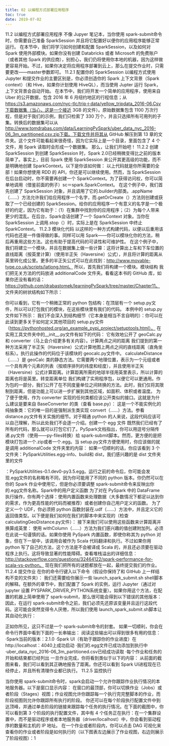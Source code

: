 ```yaml
---
title: 02 以编程方式部署应用程序
toc: true
date: 2019-07-02
---
```

11.2 以编程方式部署应用程序
不像 Jupyer 笔记本，当你使用 spark-submit命令时，你需要自己准备 SparkSession 并且将它配置好以便你的应用程序能够正常运行。
在本节中，我们将学习如何创建和配置 SparkSession，以及如何对 Spark 使用外部模块。如果你没有创建 Databricks 或者 Microsoft 的免费账户（或者其他 Spark 的供应商），别担心，我们仍将使用你本地的机器，因为这样做更容易开始。不过，如果你决定将应用程序部署到云上，那么在提交作业时，只需要更改——master参数即可。
11.2.1 配置你的 SparkSession
以编程方式使用 Jupyter 和提交作业的主要区别是，你必须创造你的 Spark 上下文背景（Spark context）（和 Hive，如果你计划使用 HiveQL），而当使用 Jupter 运行 Spark，上下文背景会自动开始。
在本节中，我们将开发一个简单的应用程序，使用来自 Uber 的公开数据，包含 2016 年 6 月纽约地区的行程信息；从 https://s3.amazonaws.com/nyc-tlc/trip＋data/yellow_tripdata_2016-06.Csv下载数据集（当心，这是一个接近 3GB 的文件）。原始数据集包含 1100 万次行程，但是对于我们的示例，我们只检索了 330 万个，并且只选择所有可用列的子集。转换后的数据集可以从 http://www.tomdrabas.com/data/LearningPySpark/uber_data_nyc_2016-06_3m_partitioned.csv.zip下载。下载文件并将其从 GitHub 解压到第 13 章的文件夹。这个文件可能看起来很奇怪，因为它实际上是一个目录，里面包含了 4 个文件，用 Spark 读取时会形成一个数据集。
那么，让我们开始吧！
11.2.2 创建 SparkSession
到创建 SparkSession 时，Spark 2.0已经稍微变得比之前的版本简单了。事实上，目前 Spark 使用 SparkSession 来公开其更高级的功能，而不是明确地创建 SparkContext。以下是你该如何做：
以上代码就是你所需要的全部！如果你想使用 RDD 的 API，你还是可以继续使用。然而，当 SparkSession 在后台启动时，你不需要再创建一个 SparkContext。为了获得访问权，你可以简单地调用（借鉴前面的例子）sc＝spark.SparkContext。
在这个例子中，我们首先创建了 SparkSession 对象，并且调用了它的.builder内部类。.appName（……）方法允许我们给应用程序一个名字，而.getOrCreate（）方法则创建或获取了一个已经创建的 SparkSession。给你的应用程序一个有意义的名字是一个极好的约定，因为它有助于：（1）在集群中找到你的应用程序；（2）为每个人带来更少的混乱。在后台，Spark会话创建了一个 SparkContext 对象。当你在 SparkSession 上调用.stop（）时，实际上是在 SparkSession 中终止 SparkContext。
11.2.3 模块化代码
以这样的一种方式构建代码，以便以后重用该代码也还是一件值得做的事。同样可以用 Spark——你可以模块化你的方法，稍后再重用这些方法。这也有助于提高代码的可读性和可维护性。
在这个例子中，我们将建立一个模块，并且在数据集上做一些计算：这将计算出上车和下车位置的直线距离（按英里计算）（使用半正矢（Haversine）公式），并且将计算的距离从英里转化成公里。更多的半正矢公式可以在此找到：http://www.movable-type.co.uk/scripts/latlong.html。
所以，首先我们将构建一个模块。模块结构
我们把无关方法的代码放进 additionalCode 文件夹。看看这本书的 GitHub 库，如果你还没有看的话：https://github.com/drabastomek/learningPySpark/tree/master/Chapter11。
文件夹的树状结构如下所示：



你可以看到，它有一个稍微正常的 python 包结构：在顶层有一个 setup.py文件，所以可以打包我们的模块，在这些模块里有我们的代码。
本例中的 setup.py文件如下所示：
我们不会深入到结构细节（它本身是相当不言自明的）：你可以在此读到更多关于如何定义其他项目的 setup.py文件（https://pythonhosted.org/an_example_pypi_project/setuptools.html）。
在实用工具文件夹中的__init__.py文件有如下的代码：
它有效地公开了 geoCalc.py和 converter（马上会介绍更多有关内容）。计算两点之间的距离
我们提到的第一种方法采用了半正矢（Haversine）公式计算地图上两点之间的直线距离（直角坐标系）。执行此操作的代码位于该模块的 geocalc.py文件中。
calculateDistance（……）是 geoCalc 类的静态方法。它需要两个地理位置，表示为一个元组或者一个具有两个元素的列表（按顺序排列的纬度和经度），并且使用半正矢（Haversine）公式计算距离。计算距离所需的地球半径用英里表示，所以计算的距离也将是英里。转变距离单位
我们构建了实用程序包，以便它可以更通用。作为包的一部分，我们公开了在不同度量单位之间转换的方法。此时，我们仅将其限制到距离，但是功能上可以进一步扩展到其他区域，如面积、体积或者温度。
为了便于使用，作为 converter 实现的任何类都应该公开类似的接口。这就是为什么建议是要来自 BaseConverter 的类（查看 base.py）：
这是一个不能实例化的纯抽象类：它的唯一目的是强制派生类实现 convert（……）方法。参看 distance.py文件有关实施的细节。对于精通 python 的人来说，这段代码应该可以自己理解，所以此处我们不会逐一介绍。创建一个 egg 文件
既然我们已经有了所有的代码，那么就可以打包它们了。PySpark文档指出，你可以用逗号分隔传递.py文件（使用——py-files转换）给 spark-submit脚本。然而，更方便的是把模块打包进一个.zip或者一个.egg。当 setup.py文件方便使用时，你应该做的就是调用 additionalCode 文件夹里的内容：
如果一切顺利的话，你应该看到 3 个文件夹：PySparkUtilities.egg-info、build和 dist，我们感兴趣的是 dist 文件夹里的文件



：PySparkUtilities-0.1.dev0-py3.5.egg。运行之前的命令后，你可能会发现.egg文件的名称略有不同，因为你可能用了不同的 python 版本。你仍然可以在你的 Spark 作业中使用它，但是你必须要调整 spark-submit命令来反映出你的.egg文件名称。Spark中的用户定义函数
为了对在 PySpark 中的 DataFrame 执行操作，你有两个选择：使用内置函数来处理数据（大多数情况下都足以达到你的需求，作为更高性能的代码而被推荐）或者创建你自己用户定义的函数。
为了定义一个 UDF，你必须把 python 函数封装在.udf（……）方法中，并且定义它的返回值类型。以下便是我们如何在我们的脚本中来实现的（检查 calculatingGeoDistance.py文件）：
接下来我们可以使用这些函数来计算距离并换算成英里：
使用 withColumn（……）方法为我们感兴趣的值创建附加列。必须在此说一句谨慎的话。如果你使用 PySpark 内置函数，即使你称其为 python 对象，但在下一层中，该调用会被作为 Scala 代码翻译和执行。不过如果你用 python 写了自己的方法，这个方法是不会被译成 Scala 的，并且还必须要在驱动程序上执行。这将导致显著的性能障碍。查看堆栈溢出的详细信息：http://stackoverflow.com/questions/32464122/spark-performance-for-scala-vs-python。
现在我们把所有的谜题都放在一起，最终提交我们的作业。
11.2.4 提交作业
在你的命令行键入以下命令（假设你保持了和 GitHub 上一样结构不变的文件夹）：
我们还需要给你展示一些 launch_spark_submit.sh shell脚本的解释。在额外的章节中，我们配置了 Spark 的实例，运行 Jupyter（通过对 jupyter 设置 PYSPARK_DRIVER_PYTHON系统变量）。如果你用这个方法，在配置的机器上简单使用了 spark-submit，那么很可能会得到以下错误的其他版本：
因此，在运行 spark-submit命令之前，我们必须先还原该变量并且运行这段代码。这可能会突然变得令人厌倦，所以我们使用 launch_spark_submit.sh脚本让其自动化执行：





正如你所见，这只不过是一个 spark-submit命令的封套。
如果一切顺利，你会在命令行界面中看到下面的一长串输出：
阅读这些输出可以得到很多有用的信息：
·Spark当前的版本：2.1.0
·Spark UI（有助于跟踪你的作业进度）在 http://localhost：4040上成功启动
·我们的.egg文件已成功添加到执行中
·uber_data_nyc_2016-06_3m_partitioned.csv已经成功读取
·每个作业和任务的开始和结束都已经列出
一旦作业完成，你将看到类似于以下的内容：
从前面的截图来看，我们可以看到其正确地报告了距离。你还可以看到 Spark UI进程现在已经停止，并且所有清理作业都已执行。
11.2.5 监控执行



当你使用 spark-submit命令时，spark会启动一个允许你跟踪作业执行情况的本地服务器。以下是窗口显示内容：
在窗口的最顶部，你可以切换作业（Jobs）或者阶段（Stages）视图；作业视图允许你跟踪每一个执行完完整脚本的作业，而阶段视图则允许你跟踪所有执行的阶段。
你还可以在每个阶段执行配置文件中到达顶峰，并通过单击阶段的链接来跟踪每个任务的执行情况。在下面的截图中，你可以看到第 3 个阶段的执行配置文件，其中有 4 个任务正在执行：在一个集群设置中，而不是驱动程序或者本地服务器（driver/localhost）中，你会看到驱动程序的数量和主机的 IP 地址。
在一个作业或者阶段内，你可以点击 DAG 可视化来查看你的作业或者阶段是如何执行的（以下图表左边展示了作业视图，右边则展示了阶段视图）：1
